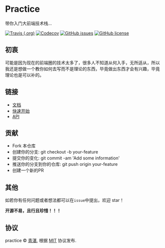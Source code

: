 # Practice

带你入门大前端技术栈...

[![Travis (.org)](https://img.shields.io/travis/mintsweet/practice.svg?style=flat-square)](https://github.com/mintsweet/practice)
[![Codecov](https://img.shields.io/codecov/c/github/mintsweet/practice/master.svg?style=flat-square)](https://codecov.io/gh/mintsweet/practice)
[![GitHub issues](https://img.shields.io/github/issues/mintsweet/practice.svg?style=flat-square)](https://github.com/mintsweet/practice/issues)
[![GitHub license](https://img.shields.io/github/license/mintsweet/practice.svg?style=flat-square)](https://github.com/mintsweet/practice/blob/master/LICENSE)

## 初衷

可能是因为现在的前端圈的技术太多了，很多人不知道从何入手，无所适从，所以我还是想做一个教你如何去写而不是理论的东西，毕竟做出东西才会有兴趣，毕竟理论也是可以补的。

## 链接

  - [文档](https://github.com/mintsweet/practice/wiki)
  - [快速开始](https://github.com/mintsweet/practice/wiki/%E5%BF%AB%E9%80%9F%E5%BC%80%E5%A7%8B)
  - [API](https://github.com/mintsweet/practice/wiki/API)

## 贡献

  - Fork 本仓库
  - 创建你的分支: git checkout -b your-feature
  - 提交你的变化: git commit -am 'Add some information'
  - 推送你的分支到你的仓库: git push origin your-feature
  - 创建一个新的PR

## 其他

如若你有任何问题或者想法都可以在`issue`中提出，欢迎 star！

**开源不易，且行且珍惜！！！**

## 协议

practice &copy; [青湛](https://github.com/mintsweet), 根据 [MIT](./LICENSE) 协议发布.
